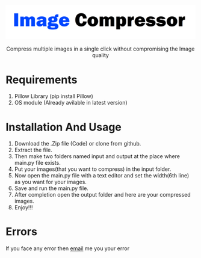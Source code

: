 <div align="center">
  <img src="/Images/img.png"/>
  
Compress multiple images in a single click without compromising the Image quality
</div>

<h1><b>Requirements</b></h1>

1. Pillow Library (pip install Pillow)
2. OS module (Already avilable in latest version)

<h1><b>Installation And Usage</b></h1>

1. Download the .Zip file (Code) or clone from github.
2. Extract the file.
3. Then make two folders named input and output at the place where main.py file exists.
4. Put your images(that you want to compress) in the input folder.
5. Now open the main.py file with a text editor and set the width(6th line) as you want for your images.
6. Save and run the main.py file.
7. After completion open the output folder and here are your compressed images.
8. Enjoy!!!

<h1><b>Errors</b></h1>
If you face any error then <a href="mailto:varunsaini98174@gmail.com">email<a> me you your error
